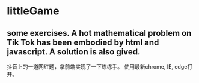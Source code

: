 # littleGame
some exercises. 
A hot mathematical problem on Tik Tok has been embodied by html and javascript. A solution is also gived.
----
抖音上的一道网红题，拿前端实现了一下练练手。
使用最新chrome, IE, edge打开。
